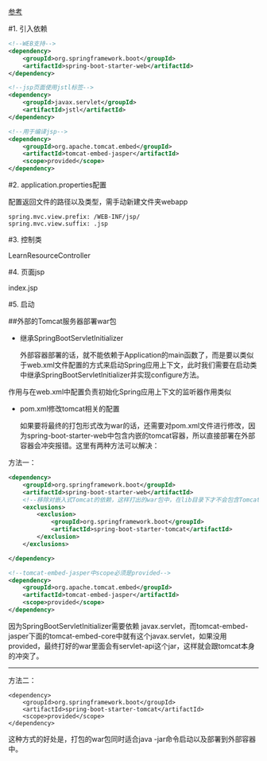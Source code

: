 [参考](http://tengj.top/2017/03/13/springboot5/#)

#1. 引入依赖
```xml
<!--WEB支持-->
<dependency>
    <groupId>org.springframework.boot</groupId>
    <artifactId>spring-boot-starter-web</artifactId>
</dependency>

<!--jsp页面使用jstl标签-->
<dependency>
    <groupId>javax.servlet</groupId>
    <artifactId>jstl</artifactId>
</dependency>

<!--用于编译jsp-->
<dependency>
    <groupId>org.apache.tomcat.embed</groupId>
    <artifactId>tomcat-embed-jasper</artifactId>
    <scope>provided</scope>
</dependency>

```

#2. application.properties配置

配置返回文件的路径以及类型，需手动新建文件夹webapp
```
spring.mvc.view.prefix: /WEB-INF/jsp/
spring.mvc.view.suffix: .jsp
```

#3. 控制类

LearnResourceController

#4. 页面jsp

index.jsp

#5. 启动

##外部的Tomcat服务器部署war包

- 继承SpringBootServletInitializer

    外部容器部署的话，就不能依赖于Application的main函数了，而是要以类似于web.xml文件配置的方式来启动Spring应用上下文，此时我们需要在启动类中继承SpringBootServletInitializer并实现configure方法。

作用与在web.xml中配置负责初始化Spring应用上下文的监听器作用类似

- pom.xml修改tomcat相关的配置

    如果要将最终的打包形式改为war的话，还需要对pom.xml文件进行修改，因为spring-boot-starter-web中包含内嵌的tomcat容器，所以直接部署在外部容器会冲突报错。这里有两种方法可以解决：

方法一：
```XML
<dependency>
    <groupId>org.springframework.boot</groupId>
    <artifactId>spring-boot-starter-web</artifactId>
    <!--移除对嵌入式Tomcat的依赖，这样打出的war包中，在lib目录下才不会包含Tomcat相关的jar包，否则将会出现启动错误。-->
    <exclusions>
        <exclusion>
            <groupId>org.springframework.boot</groupId>
            <artifactId>spring-boot-starter-tomcat</artifactId>
        </exclusion>
    </exclusions>

</dependency>

<!--tomcat-embed-jasper中scope必须是provided-->
<dependency>
    <groupId>org.apache.tomcat.embed</groupId>
    <artifactId>tomcat-embed-jasper</artifactId>
    <scope>provided</scope>
</dependency>

```
因为SpringBootServletInitializer需要依赖 javax.servlet，而tomcat-embed-jasper下面的tomcat-embed-core中就有这个javax.servlet，如果没用provided，最终打好的war里面会有servlet-api这个jar，这样就会跟tomcat本身的冲突了。
____
方法二：
```XMKL
<dependency>
    <groupId>org.springframework.boot</groupId>
    <artifactId>spring-boot-starter-tomcat</artifactId>
    <scope>provided</scope>
</dependency>
```
这种方式的好处是，打包的war包同时适合java -jar命令启动以及部署到外部容器中。
